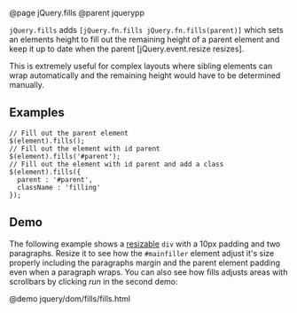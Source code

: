 @page jQuery.fills
@parent jquerypp

`jQuery.fills` adds `[jQuery.fn.fills jQuery.fn.fills(parent)]` which sets an elements height to fill out the
remaining height of a parent element and keep it up to date when the parent [jQuery.event.resize resizes].

This is extremely useful for complex layouts where sibling elements can wrap automatically and the remaining
height would have to be determined manually.

## Examples

    // Fill out the parent element
    $(element).fills();
    // Fill out the element with id parent
    $(element).fills('#parent');
    // Fill out the element with id parent and add a class
    $(element).fills({
      parent : '#parent',
      className : 'filling'
    });

## Demo

The following example shows a [resizable](http://jqueryui.com/demos/resizable/) `div` with a 10px padding and two
paragraphs. Resize it to see how the `#mainfiller` element adjust it's size properly including the paragraphs margin
and the parent element padding even when a paragraph wraps.
You can also see how fills adjusts areas with scrollbars by clicking *run* in the second demo:

@demo jquery/dom/fills/fills.html